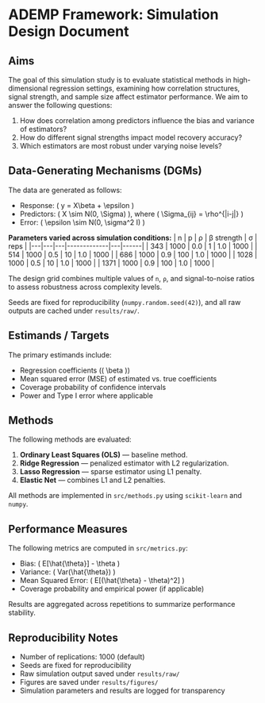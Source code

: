 
# ADEMP Framework: Simulation Design Document

## Aims
The goal of this simulation study is to evaluate statistical methods in high-dimensional regression settings, examining how correlation structures, signal strength, and sample size affect estimator performance.
We aim to answer the following questions:
1. How does correlation among predictors influence the bias and variance of estimators?
2. How do different signal strengths impact model recovery accuracy?
3. Which estimators are most robust under varying noise levels?

## Data-Generating Mechanisms (DGMs)
The data are generated as follows:
- Response: \( y = X\beta + \epsilon \)
- Predictors: \( X \sim N(0, \Sigma) \), where \( \Sigma_{ij} = \rho^{|i-j|} \)
- Error: \( \epsilon \sim N(0, \sigma^2 I) \)

**Parameters varied across simulation conditions:**
| n | p | ρ | β strength | σ | reps |
|---|---|---|-------------|---|------|
| 343 | 1000 | 0.0 | 1 | 1.0 | 1000 |
| 514 | 1000 | 0.5 | 10 | 1.0 | 1000 |
| 686 | 1000 | 0.9 | 100 | 1.0 | 1000 |
| 1028 | 1000 | 0.5 | 10 | 1.0 | 1000 |
| 1371 | 1000 | 0.9 | 100 | 1.0 | 1000 |

The design grid combines multiple values of `n`, `ρ`, and signal-to-noise ratios to assess robustness across complexity levels.

Seeds are fixed for reproducibility (`numpy.random.seed(42)`), and all raw outputs are cached under `results/raw/`.

## Estimands / Targets
The primary estimands include:
- Regression coefficients (\( \beta \))
- Mean squared error (MSE) of estimated vs. true coefficients
- Coverage probability of confidence intervals
- Power and Type I error where applicable

## Methods
The following methods are evaluated:
1. **Ordinary Least Squares (OLS)** — baseline method.
2. **Ridge Regression** — penalized estimator with L2 regularization.
3. **Lasso Regression** — sparse estimator using L1 penalty.
4. **Elastic Net** — combines L1 and L2 penalties.

All methods are implemented in `src/methods.py` using `scikit-learn` and `numpy`.

## Performance Measures
The following metrics are computed in `src/metrics.py`:
- Bias: \( E[\hat{\theta}] - \theta \)
- Variance: \( Var(\hat{\theta}) \)
- Mean Squared Error: \( E[(\hat{\theta} - \theta)^2] \)
- Coverage probability and empirical power (if applicable)

Results are aggregated across repetitions to summarize performance stability.

## Reproducibility Notes
- Number of replications: 1000 (default)
- Seeds are fixed for reproducibility
- Raw simulation output saved under `results/raw/`
- Figures are saved under `results/figures/`
- Simulation parameters and results are logged for transparency

